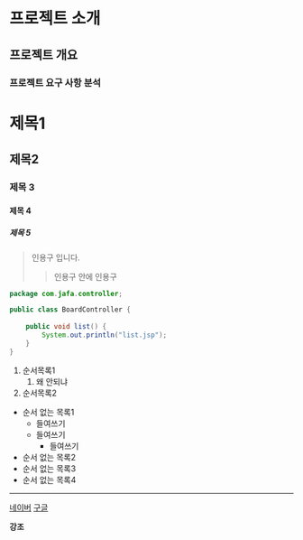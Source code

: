 <h1>프로젝트 소개</h1>
<h2>프로젝트 개요</h2>
<h3>프로젝트 요구 사항 분석</h3>

# 제목1
## 제목2
### 제목 3
#### 제목 4
##### 제목 5

> 인용구 입니다.
>    >인용구 안에 인용구

```java
package com.jafa.controller;

public class BoardController {
	
	public void list() {
		System.out.println("list.jsp");
	}
}
```

1. 순서목록1
    1. 왜 안되냐
2. 순서목록2

- 순서 없는 목록1
    - 들여쓰기
    - 들여쓰기
        - 들여쓰기 
- 순서 없는 목록2
- 순서 없는 목록3
- 순서 없는 목록4
    
***
[네이버](www.naver.com)
<a href="www.google.com">구글<a>

**강조**
